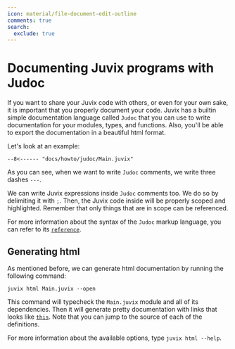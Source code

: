 ```yaml
---
icon: material/file-document-edit-outline
comments: true
search:
  exclude: true
---
```


# Documenting Juvix programs with Judoc

If you want to share your Juvix code with others, or even for your own sake, it
is important that you properly document your code. Juvix has a builtin simple
documentation language called `Judoc` that you can use to write documentation
for your modules, types, and functions. Also, you'll be able to export the
documentation in a beautiful html format.

Let's look at an example:
```text
--8<------ "docs/howto/judoc/Main.juvix"
```

As you can see, when we want to write `Judoc` comments, we write three dashes `---`.

We can write Juvix expressions inside `Judoc` comments too. We do so by
delimiting it with `;`. Then, the Juvix code inside will be properly scoped and
highlighted. Remember that only things that are in scope can be referenced.

For more information about the syntax of the `Judoc` markup language, you can
refer to its [`reference`](../reference/judoc.md).

## Generating html

As mentioned before, we can generate html documentation by running the following command:
```
juvix html Main.juvix --open
```
This command will typecheck the `Main.juvix` module and all of its dependencies. Then it will generate
pretty documentation with links that looks like [`this`](https://anoma.github.io/juvix-stdlib/Stdlib.Data.List.Base.html). Note that you can jump to the source of each of the definitions.

For more information about the available options, type `juvix html --help`.
